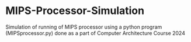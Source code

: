 # MIPS-Processor-Simulation

Simulation of running of MIPS processor using a python program (MIPSprocessor.py) done as a part of Computer Architecture Course 2024
